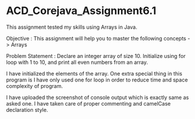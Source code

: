 # ACD_Corejava_Assignment6.1
This assignment tested my skills using Arrays in Java.

Objective : This assignment will help you to master the following concepts  ->   Arrays

Problem Statement : Declare an integer array of size 10. Initialize using for loop with 1 to 10, and print all even numbers from an array.

I have initialized the elements of the array. One extra special thing in this program is I have only used one for loop in order to reduce time and space complexity of program.

I have uploaded the screenshot of console output which is exactly same as asked one. I have taken care of proper commenting and camelCase declaration style.
